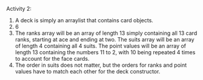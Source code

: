 Activity 2:
1.  A deck is simply an arraylist that contains card objects.
2.  6
3. The ranks array will be an array of length 13 simply containing all 13 card ranks, starting at ace and ending at two. The suits array will be an array of length 4 containing all 4 suits. The point values will be an array of length 13 containing the numbers 11 to 2, with 10 being repeated 4 times to account for the face cards.
4. The order in suits does not matter, but the orders for ranks and point values have to match each other for the deck constructor. 